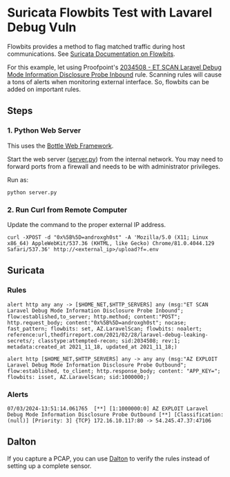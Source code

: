 # Suricata Flowbits Test with Lavarel Debug Vuln

Flowbits provides a method to flag matched traffic during host communications. See [Suricata Documentation on Flowbits](https://docs.suricata.io/en/suricata-6.0.19/rules/flow-keywords.html).

For this example, let using Proofpoint's [2034508 - ET SCAN Laravel Debug Mode Information Disclosure Probe Inbound](https://threatintel.proofpoint.com/sid/2034508) rule. Scanning rules will cause a tons of alerts when monitoring external interface. So, flowbits can be added on important rules.

## Steps

### 1. Python Web Server

This uses the [Bottle Web Framework](https://bottlepy.org/docs/dev/).

Start the web server ([server.py](server.py)) from the internal network. You may need to forward ports from a firewall and needs to be with administrator privileges.

Run as:

```shell
python server.py
```

### 2. Run Curl from Remote Computer

Update the command to the proper external IP address.

```shell
curl -XPOST -d "0x%5B%5D=androxgh0st" -A 'Mozilla/5.0 (X11; Linux x86_64) AppleWebKit/537.36 (KHTML, like Gecko) Chrome/81.0.4044.129 Safari/537.36' http://<external_ip>/upload?f=.env
```

## Suricata

### Rules

```shell
alert http any any -> [$HOME_NET,$HTTP_SERVERS] any (msg:"ET SCAN Laravel Debug Mode Information Disclosure Probe Inbound"; flow:established,to_server; http.method; content:"POST"; http.request_body; content:"0x%5B%5D=androxgh0st"; nocase; fast_pattern; flowbits: set, AZ.LaravelScan; flowbits: noalert; reference:url,thedfirreport.com/2021/02/28/laravel-debug-leaking-secrets/; classtype:attempted-recon; sid:2034508; rev:1; metadata:created_at 2021_11_18, updated_at 2021_11_18;)

alert http [$HOME_NET,$HTTP_SERVERS] any -> any any (msg:"AZ EXPLOIT Laravel Debug Mode Information Disclosure Probe Outbound";  flow:established, to_client; http.response_body; content: "APP_KEY="; flowbits: isset, AZ.LaravelScan; sid:1000000;)
```

### Alerts

```text
07/03/2024-13:51:14.061765  [**] [1:1000000:0] AZ EXPLOIT Laravel Debug Mode Information Disclosure Probe Outbound [**] [Classification: (null)] [Priority: 3] {TCP} 172.16.10.117:80 -> 54.245.47.37:47106
```

## Dalton

If you capture a PCAP, you can use [Dalton](https://github.com/secureworks/dalton) to verify the rules instead of setting up a complete sensor.